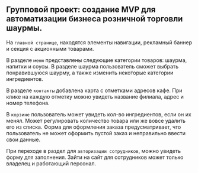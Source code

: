 ## Групповой проект: создание MVP для автоматизации бизнеса розничной торговли шаурмы.

На `главной странице`, находятся элементы навигации, рекламный баннер и секция с акционными товарами.

В разделе `меню` представлены следующие категории товаров: шаурма, напитки и соусы. В разделе шаурма пользователь сможет выбрать понравившуюся шаурму, а также изменить некоторые категории ингредиентов. 

В разделе `контакты` добавлена карта с отметками адресов кафе. При клике на каждую отметку можно увидеть название филиала, адрес и номер телефона.

В `корзине` пользователь может увидеть кол-во ингредиентов, если он их менял. Может регулировать количество товара или же вовсе удалить его из списка. Форма для оформления заказа предусматривает, что пользователь не может оформить пустой заказ и неправильно ввести свои данные.

При переходе в раздел для `авторизации сотрудников`, можно увидеть форму для заполнения. Зайти на сайт для сотрудников может только владелец и работающий персонал.

